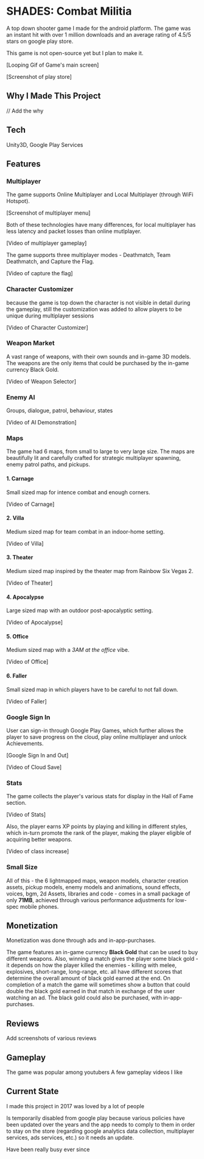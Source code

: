 
# SHADES: Combat Militia

A top down shooter game I made for the android platform. The game was an instant hit with over 1 million downloads and an average rating of 4.5/5 stars on google play store.

This game is not open-source yet but I plan to make it.

[Looping Gif of Game's main screen]

[Screenshot of play store]
## Why I Made This Project

// Add the why

## Tech

Unity3D, Google Play Services
## Features

### Multiplayer 
The game supports Online Multiplayer and Local Multiplayer (through WiFi Hotspot). 

[Screenshot of multiplayer menu]

Both of these technologies have many differences, for local multiplayer has less latency and packet losses than online mutlplayer.

[Video of multiplayer gameplay]

The game supports three multiplayer modes - Deathmatch, Team Deathmatch, and Capture the Flag.

[Video of capture the flag]

### Character Customizer
because the game is top down the character is not visible in detail during the gameplay, still the customization was added to allow players to be unique during multiplayer sessions

[Video of Character Customizer]

### Weapon Market
A vast range of weapons, with their own sounds and in-game 3D models. The weapons are the only items that could be purchased by the in-game currency Black Gold.

[Video of Weapon Selector]

### Enemy AI
Groups, dialogue, patrol, behaviour, states

[Video of AI Demonstration]

### Maps
The game had 6 maps, from small to large to very large size. The maps are beautifully lit and carefully crafted for strategic multiplayer spawning, enemy patrol paths, and pickups.

#### 1. Carnage

Small sized map for intence combat and enough corners.

[Video of Carnage]

#### 2. Villa

Medium sized map for team combat in an indoor-home setting.

[Video of Villa]

#### 3. Theater

Medium sized map inspired by the theater map from Rainbow Six Vegas 2.

[Video of Theater]

#### 4. Apocalypse

Large sized map with an outdoor post-apocalyptic setting.

[Video of Apocalypse]

#### 5. Office

Medium sized map with a *3AM at the office* vibe.

[Video of Office]

#### 6. Faller

Small sized map in which players have to be careful to not fall down.

[Video of Faller]

### Google Sign In
User can sign-in through Google Play Games, which further allows the player to save progress on the cloud, play online multiplayer and unlock Achievements.

[Google Sign In and Out]

[Video of Cloud Save]

### Stats
The game collects the player's various stats for display in the Hall of Fame section. 

[Video of Stats]

Also, the player earns XP points by playing and killing in different styles, which in-turn promote the rank of the player, making the player eligible of acquiring better weapons.

[Video of class increase]

### Small Size
All of this - the 6 lightmapped maps, weapon models, character creation assets, pickup models, enemy models and animations, sound effects, voices, bgm, 2d Assets, libraries and code - comes in a small package of only **71MB**, achieved through various performance adjustments for low-spec mobile phones.

## Monetization

Monetization was done through ads and in-app-purchases. 

The game features an in-game currency **Black Gold** that can be used to buy different weapons. Also, winning a match gives the player some black gold - it depends on how the player killed the enemies - killing with melee, explosives, short-range, long-range, etc. all have different scores that determine the overall amount of black gold earned at the end. On completion of a match the game will sometimes show a button that could double the black gold earned in that match in exchange of the user watching an ad. The black gold could also be purchased, with in-app-purchases.
## Reviews
Add screenshots of various reviews
## Gameplay
The game was popular among youtubers 
A few gameplay videos I like
## Current State

I made this project in 2017 was loved by a lot of people

Is temporarily disabled from google play because various policies have been updated over the years and the app needs to comply to them in order to stay on the store (regarding google analytics data collection, multiplayer services, ads services, etc.) so it needs an update.

Have been really busy ever since
